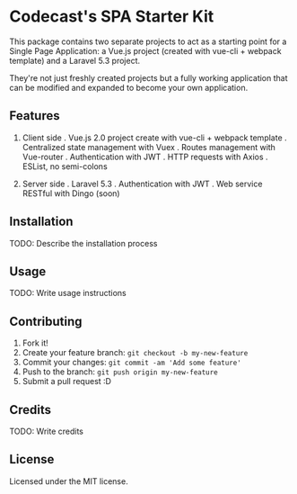 # Codecast's SPA Starter Kit

This package contains two separate projects to act as a starting point for a Single Page Application: a Vue.js project (created with vue-cli + webpack template) and a Laravel 5.3 project.

They're not just freshly created projects but a fully working application that can be modified and expanded to become your own application.

## Features

1. Client side
    . Vue.js 2.0 project create with vue-cli + webpack template
    . Centralized state management with Vuex
    . Routes management with Vue-router
    . Authentication with JWT
    . HTTP requests with Axios
    . ESList, no semi-colons

2. Server side
    . Laravel 5.3
    . Authentication with JWT
    . Web service RESTful with Dingo (soon)

## Installation

TODO: Describe the installation process

## Usage

TODO: Write usage instructions

## Contributing

1. Fork it!
2. Create your feature branch: `git checkout -b my-new-feature`
3. Commit your changes: `git commit -am 'Add some feature'`
4. Push to the branch: `git push origin my-new-feature`
5. Submit a pull request :D

## Credits

TODO: Write credits

## License

Licensed under the MIT license.